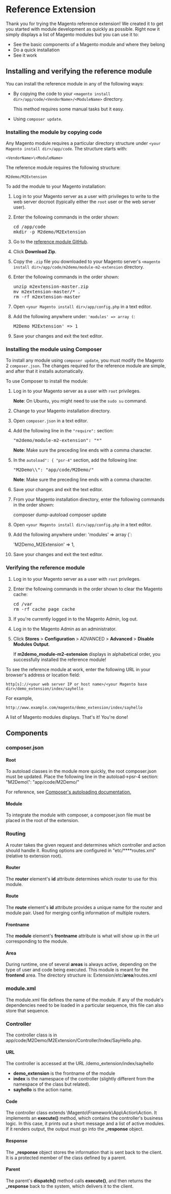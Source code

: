 # Reference Extension

Thank you for trying the Magento reference extension! We created it to get you started with module development as quickly as possible. Right now it simply displays a list of Magento modules but you can use it to:

*	See the basic components of a Magento module and where they belong
*	Do a quick installation
*	See it work




## Installing and verifying the reference module

You can install the reference module in any of the following ways:

*	By copying the code to your `<magento install dir>/app/code/<VendorName>/<ModuleName>` directory.

	This method requires some manual tasks but it easy.

*	Using `composer update`.

### Installing the module by copying code

Any Magento module requires a particular directory structure under `<your Magento install dir>/app/code`. The structure starts with:

	<VendorName>\<ModuleName>

The reference module requires the following structure:

	M2demo/M2Extension

To add the module to your Magento installation:

1.	Log in to your Magento server as a user with privileges to write to the web server docroot (typically either the `root` user or the web server user).
2.	Enter the following commands in the order shown:

	<pre>cd <your Magento install dir>/app/code
	mkdir -p M2demo/M2Extension</pre>

3.	Go to the <a href="https://github.com/coldgreentea/m2extension" target="_blank">reference module GitHub</a>.
4.	Click **Download Zip**.
5.	Copy the `.zip` file you downloaded to your Magento server's `<magento install dir>/app/code/m2demo/module-m2-extension` directory.
6.	Enter the following commands in the order shown:

	<pre>unzip m2extension-master.zip
	mv m2extension-master/* .
	rm -rf m2extension-master</pre>

6.	Open `<your Magento install dir>/app/config.php` in a text editor.
7.	Add the following anywhere under: `'modules' => array (`:

	 <pre>M2Demo_M2Extension' => 1</pre>

8.	Save your changes and exit the text editor.

### Installing the module using Composer

To install any module using `composer update`, you must modify the Magento 2 `composer.json`. The changes required for the reference module are simple, and after that it installs automatically.

To use Composer to install the module:

1.	Log in to your Magento server as a user with `root` privileges.

	**Note**: On Ubuntu, you might need to use the `sudo su` command.

2.	Change to your Magento installation directory.
3.	Open `composer.json` in a text editor.
4.	Add the following line in the `"require":` section:

	<pre>"m2demo/module-m2-extension": "*"</pre>

	**Note**: Make sure the preceding line ends with a comma character.

5.	In the `autoload": { "psr-4"` section, add the following line:

	<pre>"M2Demo\\": "app/code/M2Demo/"</pre>

	**Note**: Make sure the preceding line ends with a comma character.

6.	Save your changes and exit the text editor.
7.	From your Magento installation directory, enter the following commands in the order shown:

	composer dump-autoload
	composer update

6.	Open `<your Magento install dir>/app/config.php` in a text editor.
7.	Add the following anywhere under: 'modules' => array (`:

	 'M2Demo_M2Extension' => 1,
8.	Save your changes and exit the text editor.


### Verifying the reference module

1.	Log in to your Magento server as a user with `root` privileges.

2.	Enter the following commands in the order shown to clear the Magento cache:

	<pre>cd <your Magento install dir>/var
	rm -rf cache page_cache</pre>

9.	If you're currently logged in to the Magento Admin, log out.
10.	Log in to the Magento Admin as an administrator.
11.	Click **Stores** > **Configuration** > ADVANCED > **Advanced** > **Disable Modules Output**.

	If **m2demo_module-m2-extension** displays in alphabetical order, you successfully installed the reference module!

To see the reference module at work, enter the following URL in your browser's address or location field:

	http[s]://<your web server IP or host name>/<your Magento base dir>/demo_extension/index/sayhello

For example,

	http://www.example.com/magento/demo_extension/index/sayhello

A list of Magento modules displays. That's it! You're done!


## Components

### composer.json

#### Root

To autoload classes in the module more quickly, the root composer.json must be updated. Place the following line in the autoload->psr-4 section:
"M2Demo\\": "app/code/M2Demo/"

For reference, see [Composer's autoloading documentation.](https://getcomposer.org/doc/01-basic-usage.md#autoloading)

#### Module

To integrate the module with composer, a composer.json file must be placed in the root of the extension.

### Routing
A router takes the given request and determines which controller and action should handle it. Routing options are configured in "etc/**<area-code>**routes.xml" (relative to extension root).

#### Router
The **router** element's **id** attribute determines which router to use for this module.

#### Route
The **route** element's **id** attribute provides a unique name for the router and module pair. Used for merging config information of multiple routers.

#### Frontname
The **module** element's **frontname** attribute is what will show up in the url corresponding to the module.

#### Area
During runtime, one of several **areas** is always active, depending on the type of user and code being executed. This module is meant for the **frontend** area. The directory structure is:
Extension/etc/**area**/routes.xml

### module.xml
The module.xml file defines the name of the module. If any of the module's dependencies need to be loaded in a particular sequence, this file can also store that sequence.

### Controller
The controller class is in app/code/M2Demo/M2Extension/Controller/Index/SayHello.php. 

#### URL
The controller is accessed at the URL <magento-base-url>/demo_extension/index/sayhello

- **demo_extension** is the frontname of the module
- **index** is the namespace of the controller (slightly different from the namespace of the class but related).
- **sayhello** is the action name.
 
#### Code
The controller class extends \Magento\Framework\App\Action\Action. It implements an **execute()** method, which contains the controller's business logic. In this case, it prints out a short message and a list of active modules. If it renders output, the output must go into the **\_response** object.

#### Response
The **\_response** object stores the information that is sent back to the client. It is a protected member of the class defined by a parent.
 
#### Parent
The parent's **dispatch()** method calls **execute()**, and then returns the **\_response** back to the system, which delivers it to the client.
